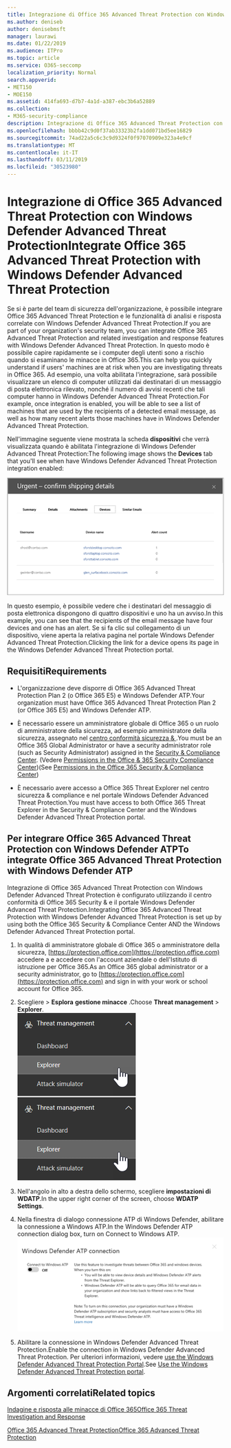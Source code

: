 ```yaml
---
title: Integrazione di Office 365 Advanced Threat Protection con Windows Defender Advanced Threat Protection
ms.author: deniseb
author: denisebmsft
manager: laurawi
ms.date: 01/22/2019
ms.audience: ITPro
ms.topic: article
ms.service: O365-seccomp
localization_priority: Normal
search.appverid:
- MET150
- MOE150
ms.assetid: 414fa693-d7b7-4a1d-a387-ebc3b6a52889
ms.collection:
- M365-security-compliance
description: Integrazione di Office 365 Advanced Threat Protection con Windows Defender Advanced Threat Protection per visualizzare informazioni più dettagliate sulla gestione delle minacce.
ms.openlocfilehash: bbbb42c9d0f37ab33323b2fa1dd071bd5ee16829
ms.sourcegitcommit: 74ad22a5c6c3c9d9324f0f97070909e323a4e9cf
ms.translationtype: MT
ms.contentlocale: it-IT
ms.lasthandoff: 03/11/2019
ms.locfileid: "30523980"
---
```

# <a name="integrate-office-365-advanced-threat-protection-with-windows-defender-advanced-threat-protection"></a><span data-ttu-id="77893-103">Integrazione di Office 365 Advanced Threat Protection con Windows Defender Advanced Threat Protection</span><span class="sxs-lookup"><span data-stu-id="77893-103">Integrate Office 365 Advanced Threat Protection with Windows Defender Advanced Threat Protection</span></span>

<span data-ttu-id="77893-104">Se si è parte del team di sicurezza dell'organizzazione, è possibile integrare Office 365 Advanced Threat Protection e le funzionalità di analisi e risposta correlate con Windows Defender Advanced Threat Protection.</span><span class="sxs-lookup"><span data-stu-id="77893-104">If you are part of your organization's security team, you can integrate Office 365 Advanced Threat Protection and related investigation and response features with Windows Defender Advanced Threat Protection.</span></span> <span data-ttu-id="77893-105">In questo modo è possibile capire rapidamente se i computer degli utenti sono a rischio quando si esaminano le minacce in Office 365.</span><span class="sxs-lookup"><span data-stu-id="77893-105">This can help you quickly understand if users' machines are at risk when you are investigating threats in Office 365.</span></span> <span data-ttu-id="77893-106">Ad esempio, una volta abilitata l'integrazione, sarà possibile visualizzare un elenco di computer utilizzati dai destinatari di un messaggio di posta elettronica rilevato, nonché il numero di avvisi recenti che tali computer hanno in Windows Defender Advanced Threat Protection.</span><span class="sxs-lookup"><span data-stu-id="77893-106">For example, once integration is enabled, you will be able to see a list of machines that are used by the recipients of a detected email message, as well as how many recent alerts those machines have in Windows Defender Advanced Threat Protection.</span></span>
  
<span data-ttu-id="77893-107">Nell'immagine seguente viene mostrata la scheda **dispositivi** che verrà visualizzata quando è abilitata l'integrazione di Windows Defender Advanced Threat Protection:</span><span class="sxs-lookup"><span data-stu-id="77893-107">The following image shows the **Devices** tab that you'll see when have Windows Defender Advanced Threat Protection integration enabled:</span></span> 
  
![Quando Windows Defender ATP è abilitato, è possibile visualizzare un elenco di computer con avvisi.](media/fec928ea-8f0c-44d7-80b9-a2e0a8cd4e89.PNG)
  
<span data-ttu-id="77893-109">In questo esempio, è possibile vedere che i destinatari del messaggio di posta elettronica dispongono di quattro dispositivi e uno ha un avviso.</span><span class="sxs-lookup"><span data-stu-id="77893-109">In this example, you can see that the recipients of the email message have four devices and one has an alert.</span></span> <span data-ttu-id="77893-110">Se si fa clic sul collegamento di un dispositivo, viene aperta la relativa pagina nel portale Windows Defender Advanced Threat Protection.</span><span class="sxs-lookup"><span data-stu-id="77893-110">Clicking the link for a device opens its page in the Windows Defender Advanced Threat Protection portal.</span></span>
  
## <a name="requirements"></a><span data-ttu-id="77893-111">Requisiti</span><span class="sxs-lookup"><span data-stu-id="77893-111">Requirements</span></span>

- <span data-ttu-id="77893-112">L'organizzazione deve disporre di Office 365 Advanced Threat Protection Plan 2 (o Office 365 E5) e Windows Defender ATP.</span><span class="sxs-lookup"><span data-stu-id="77893-112">Your organization must have Office 365 Advanced Threat Protection Plan 2 (or Office 365 E5) and Windows Defender ATP.</span></span>
    
- <span data-ttu-id="77893-113">È necessario essere un amministratore globale di Office 365 o un ruolo di amministratore della sicurezza, ad esempio amministratore della sicurezza, assegnato nel [centro conformità sicurezza &amp; ](https://protection.office.com).</span><span class="sxs-lookup"><span data-stu-id="77893-113">You must be an Office 365 Global Administrator or have a security administrator role (such as Security Administrator) assigned in the [Security &amp; Compliance Center](https://protection.office.com).</span></span> <span data-ttu-id="77893-114">(Vedere [Permissions in the Office &amp; 365 Security Compliance Center](permissions-in-the-security-and-compliance-center.md))</span><span class="sxs-lookup"><span data-stu-id="77893-114">(See [Permissions in the Office 365 Security &amp; Compliance Center](permissions-in-the-security-and-compliance-center.md))</span></span>
    
- <span data-ttu-id="77893-115">È necessario avere accesso a Office 365 Threat Explorer nel centro sicurezza & compliance e nel portale Windows Defender Advanced Threat Protection.</span><span class="sxs-lookup"><span data-stu-id="77893-115">You must have access to both Office 365 Threat Explorer in the Security & Compliance Center and the Windows Defender Advanced Threat Protection portal.</span></span>
    
## <a name="to-integrate-office-365-advanced-threat-protection-with-windows-defender-atp"></a><span data-ttu-id="77893-116">Per integrare Office 365 Advanced Threat Protection con Windows Defender ATP</span><span class="sxs-lookup"><span data-stu-id="77893-116">To integrate Office 365 Advanced Threat Protection with Windows Defender ATP</span></span>

<span data-ttu-id="77893-117">Integrazione di Office 365 Advanced Threat Protection con Windows Defender Advanced Threat Protection è configurato utilizzando il centro conformità di Office 365 Security & e il portale Windows Defender Advanced Threat Protection.</span><span class="sxs-lookup"><span data-stu-id="77893-117">Integrating Office 365 Advanced Threat Protection with Windows Defender Advanced Threat Protection is set up by using both the Office 365 Security & Compliance Center AND the Windows Defender Advanced Threat Protection portal.</span></span>
  
1. <span data-ttu-id="77893-118">In qualità di amministratore globale di Office 365 o amministratore della sicurezza, [https://protection.office.com](https://protection.office.com) accedere a e accedere con l'account aziendale o dell'Istituto di istruzione per Office 365.</span><span class="sxs-lookup"><span data-stu-id="77893-118">As an Office 365 global administrator or a security administrator, go to [https://protection.office.com](https://protection.office.com) and sign in with your work or school account for Office 365.</span></span> 
    
2. <span data-ttu-id="77893-119">Scegliere \> **Esplora** **gestione minacce** .</span><span class="sxs-lookup"><span data-stu-id="77893-119">Choose **Threat management** \> **Explorer**.</span></span><br><span data-ttu-id="77893-120">![Explorer nel menu Gestione minacce](media/ThreatMgmt-Explorer-nav.png)</span><span class="sxs-lookup"><span data-stu-id="77893-120">![Explorer in Threat Management menu](media/ThreatMgmt-Explorer-nav.png)</span></span><br>
    
3. <span data-ttu-id="77893-121">Nell'angolo in alto a destra dello schermo, scegliere **impostazioni di WDATP**.</span><span class="sxs-lookup"><span data-stu-id="77893-121">In the upper right corner of the screen, choose **WDATP Settings**.</span></span>
    
4. <span data-ttu-id="77893-122">Nella finestra di dialogo connessione ATP di Windows Defender, abilitare la connessione a Windows ATP.</span><span class="sxs-lookup"><span data-stu-id="77893-122">In the Windows Defender ATP connection dialog box, turn on Connect to Windows ATP.</span></span><br>![Connessione ATP Windows Defender](media/Explorer-WDATPConnection-dialog.png)<br>
    
5. <span data-ttu-id="77893-124">Abilitare la connessione in Windows Defender Advanced Threat Protection.</span><span class="sxs-lookup"><span data-stu-id="77893-124">Enable the connection in Windows Defender Advanced Threat Protection.</span></span> <span data-ttu-id="77893-125">Per ulteriori informazioni, vedere [use the Windows Defender Advanced Threat Protection Portal](https://go.microsoft.com/fwlink/?linkid=859690).</span><span class="sxs-lookup"><span data-stu-id="77893-125">See [Use the Windows Defender Advanced Threat Protection portal](https://go.microsoft.com/fwlink/?linkid=859690).</span></span>

  
## <a name="related-topics"></a><span data-ttu-id="77893-126">Argomenti correlati</span><span class="sxs-lookup"><span data-stu-id="77893-126">Related topics</span></span>

[<span data-ttu-id="77893-127">Indagine e risposta alle minacce di Office 365</span><span class="sxs-lookup"><span data-stu-id="77893-127">Office 365 Threat Investigation and Response</span></span>](office-365-ti.md)
  
[<span data-ttu-id="77893-128">Office 365 Advanced Threat Protection</span><span class="sxs-lookup"><span data-stu-id="77893-128">Office 365 Advanced Threat Protection</span></span>](office-365-atp.md)
  

